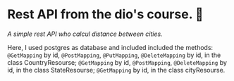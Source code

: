 # Rest API from the dio's course. :ghost:

*A simple rest API who calcul distance between cities.*

Here, I used postgres as database and included included the methods: `@GetMapping` by id, `@PostMapping`, `@PutMapping`, `@DeleteMapping` by id, in the class CountryResourse; `@GetMapping` by id, `@PostMapping`, `@DeleteMapping` by id, in the class StateResourse; `@GetMapping` by id, in the class cityResourse.

